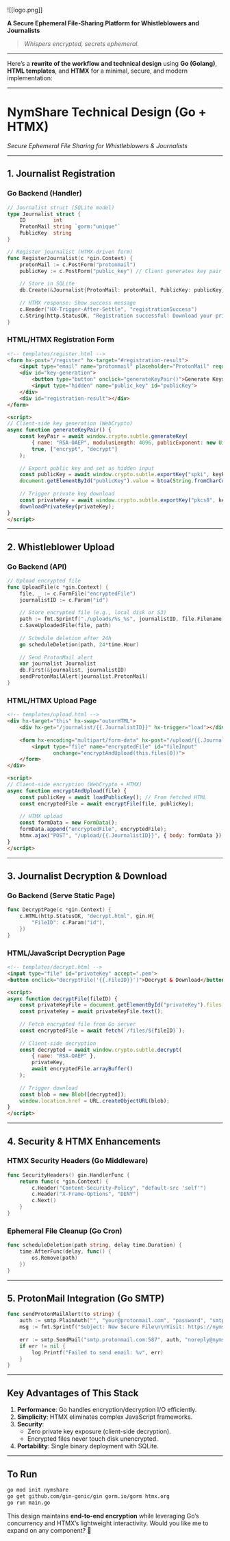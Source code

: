 ![[logo.png]]


**A Secure Ephemeral File-Sharing Platform for Whistleblowers and Journalists**

> *Whispers encrypted, secrets ephemeral.*

---

Here’s a **rewrite of the workflow and technical design** using **Go (Golang)**, **HTML templates**, and **HTMX** for a minimal, secure, and modern implementation:

---

# **NymShare Technical Design (Go + HTMX)**  
*Secure Ephemeral File Sharing for Whistleblowers & Journalists*

---

## **1. Journalist Registration**  
### **Go Backend (Handler)**  
```go
// Journalist struct (SQLite model)
type Journalist struct {
    ID         int
    ProtonMail string `gorm:"unique"`
    PublicKey  string
}

// Register journalist (HTMX-driven form)
func RegisterJournalist(c *gin.Context) {
    protonMail := c.PostForm("protonmail")
    publicKey := c.PostForm("public_key") // Client generates key pair
    
    // Store in SQLite
    db.Create(&Journalist{ProtonMail: protonMail, PublicKey: publicKey})
    
    // HTMX response: Show success message
    c.Header("HX-Trigger-After-Settle", "registrationSuccess")
    c.String(http.StatusOK, "Registration successful! Download your private key.")
}
```

### **HTML/HTMX Registration Form**  
```html
<!-- templates/register.html -->
<form hx-post="/register" hx-target="#registration-result">
    <input type="email" name="protonmail" placeholder="ProtonMail" required>
    <div id="key-generation">
        <button type="button" onclick="generateKeyPair()">Generate Keys</button>
        <input type="hidden" name="public_key" id="publicKey">
    </div>
    <div id="registration-result"></div>
</form>

<script>
// Client-side key generation (WebCrypto)
async function generateKeyPair() {
    const keyPair = await window.crypto.subtle.generateKey(
        { name: "RSA-OAEP", modulusLength: 4096, publicExponent: new Uint8Array([1,0,1]), hash: "SHA-256" },
        true, ["encrypt", "decrypt"]
    );
    
    // Export public key and set as hidden input
    const publicKey = await window.crypto.subtle.exportKey("spki", keyPair.publicKey);
    document.getElementById("publicKey").value = btoa(String.fromCharCode(...new Uint8Array(publicKey)));
    
    // Trigger private key download
    const privateKey = await window.crypto.subtle.exportKey("pkcs8", keyPair.privateKey);
    downloadPrivateKey(privateKey);
}
</script>
```

---

## **2. Whistleblower Upload**  
### **Go Backend (API)**  
```go
// Upload encrypted file
func UploadFile(c *gin.Context) {
    file, _ := c.FormFile("encryptedFile")
    journalistID := c.Param("id")
    
    // Store encrypted file (e.g., local disk or S3)
    path := fmt.Sprintf("./uploads/%s_%s", journalistID, file.Filename)
    c.SaveUploadedFile(file, path)
    
    // Schedule deletion after 24h
    go scheduleDeletion(path, 24*time.Hour)
    
    // Send ProtonMail alert
    var journalist Journalist
    db.First(&journalist, journalistID)
    sendProtonMailAlert(journalist.ProtonMail)
}
```

### **HTML/HTMX Upload Page**  
```html
<!-- templates/upload.html -->
<div hx-target="this" hx-swap="outerHTML">
    <div hx-get="/journalist/{{.JournalistID}}" hx-trigger="load"></div>
    
    <form hx-encoding="multipart/form-data" hx-post="/upload/{{.JournalistID}}">
        <input type="file" name="encryptedFile" id="fileInput" 
               onchange="encryptAndUpload(this.files[0])">
    </form>
</div>

<script>
// Client-side encryption (WebCrypto + HTMX)
async function encryptAndUpload(file) {
    const publicKey = await loadPublicKey(); // From fetched HTML
    const encryptedFile = await encryptFile(file, publicKey);
    
    // HTMX upload
    const formData = new FormData();
    formData.append("encryptedFile", encryptedFile);
    htmx.ajax("POST", "/upload/{{.JournalistID}}", { body: formData });
}
</script>
```

---

## **3. Journalist Decryption & Download**  
### **Go Backend (Serve Static Page)**  
```go
func DecryptPage(c *gin.Context) {
    c.HTML(http.StatusOK, "decrypt.html", gin.H{
        "FileID": c.Param("id"),
    })
}
```

### **HTML/JavaScript Decryption Page**  
```html
<!-- templates/decrypt.html -->
<input type="file" id="privateKey" accept=".pem">
<button onclick="decryptFile('{{.FileID}}')">Decrypt & Download</button>

<script>
async function decryptFile(fileID) {
    const privateKeyFile = document.getElementById("privateKey").files[0];
    const privateKey = await privateKeyFile.text();
    
    // Fetch encrypted file from Go server
    const encryptedFile = await fetch(`/files/${fileID}`);
    
    // Client-side decryption
    const decrypted = await window.crypto.subtle.decrypt(
        { name: "RSA-OAEP" },
        privateKey,
        await encryptedFile.arrayBuffer()
    );
    
    // Trigger download
    const blob = new Blob([decrypted]);
    window.location.href = URL.createObjectURL(blob);
}
</script>
```

---

## **4. Security & HTMX Enhancements**  
### **HTMX Security Headers (Go Middleware)**  
```go
func SecurityHeaders() gin.HandlerFunc {
    return func(c *gin.Context) {
        c.Header("Content-Security-Policy", "default-src 'self'")
        c.Header("X-Frame-Options", "DENY")
        c.Next()
    }
}
```

### **Ephemeral File Cleanup (Go Cron)**  
```go
func scheduleDeletion(path string, delay time.Duration) {
    time.AfterFunc(delay, func() {
        os.Remove(path)
    })
}
```

---

## **5. ProtonMail Integration (Go SMTP)**  
```go
func sendProtonMailAlert(to string) {
    auth := smtp.PlainAuth("", "your@protonmail.com", "password", "smtp.protonmail.com")
    msg := fmt.Sprintf("Subject: New Secure File\n\nVisit: https://nymshare.com/files/%s", fileID)
    
    err := smtp.SendMail("smtp.protonmail.com:587", auth, "noreply@nymshare.com", []string{to}, []byte(msg))
    if err != nil {
        log.Printf("Failed to send email: %v", err)
    }
}
```

---

## **Key Advantages of This Stack**  
1. **Performance**: Go handles encryption/decryption I/O efficiently.  
2. **Simplicity**: HTMX eliminates complex JavaScript frameworks.  
3. **Security**:  
   - Zero private key exposure (client-side decryption).  
   - Encrypted files never touch disk unencrypted.  
4. **Portability**: Single binary deployment with SQLite.  

---

## **To Run**  
```bash
go mod init nymshare
go get github.com/gin-gonic/gin gorm.io/gorm htmx.org
go run main.go
```

This design maintains **end-to-end encryption** while leveraging Go’s concurrency and HTMX’s lightweight interactivity. Would you like me to expand on any component? 🚀
